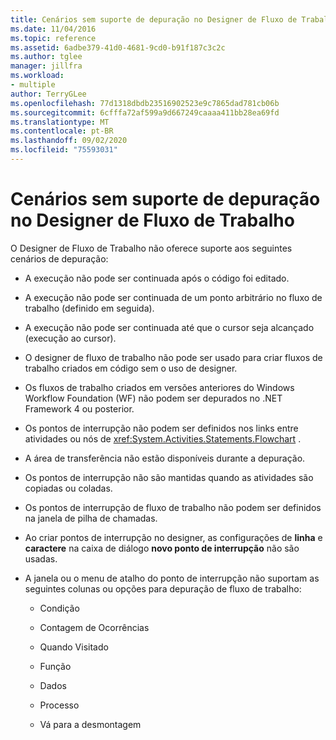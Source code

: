 ```yaml
---
title: Cenários sem suporte de depuração no Designer de Fluxo de Trabalho
ms.date: 11/04/2016
ms.topic: reference
ms.assetid: 6adbe379-41d0-4681-9cd0-b91f187c3c2c
ms.author: tglee
manager: jillfra
ms.workload:
- multiple
author: TerryGLee
ms.openlocfilehash: 77d1318dbdb23516902523e9c7865dad781cb06b
ms.sourcegitcommit: 6cfffa72af599a9d667249caaaa411bb28ea69fd
ms.translationtype: MT
ms.contentlocale: pt-BR
ms.lasthandoff: 09/02/2020
ms.locfileid: "75593031"
---
```

# <a name="unsupported-debugging-scenarios-in-the-workflow-designer"></a>Cenários sem suporte de depuração no Designer de Fluxo de Trabalho

O Designer de Fluxo de Trabalho não oferece suporte aos seguintes cenários de depuração:

- A execução não pode ser continuada após o código foi editado.

- A execução não pode ser continuada de um ponto arbitrário no fluxo de trabalho (definido em seguida).

- A execução não pode ser continuada até que o cursor seja alcançado (execução ao cursor).

- O designer de fluxo de trabalho não pode ser usado para criar fluxos de trabalho criados em código sem o uso de designer.

- Os fluxos de trabalho criados em versões anteriores do Windows Workflow Foundation (WF) não podem ser depurados no .NET Framework 4 ou posterior.

- Os pontos de interrupção não podem ser definidos nos links entre atividades ou nós de <xref:System.Activities.Statements.Flowchart> .

- A área de transferência não estão disponíveis durante a depuração.

- Os pontos de interrupção não são mantidas quando as atividades são copiadas ou coladas.

- Os pontos de interrupção de fluxo de trabalho não podem ser definidos na janela de pilha de chamadas.

- Ao criar pontos de interrupção no designer, as configurações de **linha** e **caractere** na caixa de diálogo **novo ponto de interrupção** não são usadas.

- A janela ou o menu de atalho do ponto de interrupção não suportam as seguintes colunas ou opções para depuração de fluxo de trabalho:

  - Condição

  - Contagem de Ocorrências

  - Quando Visitado

  - Função

  - Dados

  - Processo

  - Vá para a desmontagem
